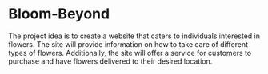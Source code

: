 # Bloom-Beyond

The project idea is to create a website that caters to individuals interested in flowers. The site will provide information on how to take care of different types of flowers. Additionally, the site will offer a service for customers to purchase and have flowers delivered to their desired location.